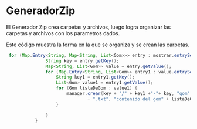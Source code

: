 # GeneradorZip
El Generador Zip crea carpetas y archivos, luego logra organizar las carpetas y archivos con los parametros dados.


Este código muestra la forma en la que se organiza y se crean las carpetas.

 ```java
  for (Map.Entry<String, Map<String, List<Gom>>> entry : mostrar.entrySet()) {
                String key = entry.getKey();
                Map<String, List<Gom>> value = entry.getValue();
                for (Map.Entry<String, List<Gom>> entry1 : value.entrySet()) {
                    String key1 = entry1.getKey();
                    List<Gom> value1 = entry1.getValue();
                    for (Gom listaDeGom : value1) {
                        manager.crear(key + "/" + key1 +"-"+ key, "gom" + listaDeGom.getNumeroGom()
                                + ".txt", "contenido del gom" + listaDeGom.getNumeroGom());
                    }

                }
            }
 ```

